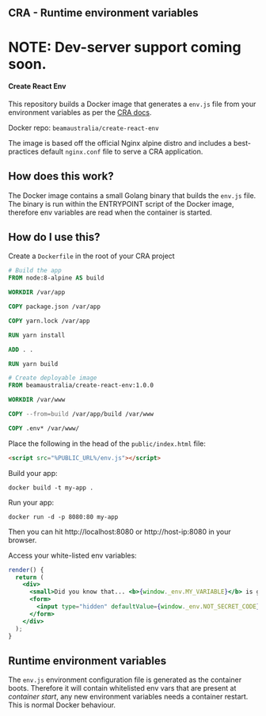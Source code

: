 ## CRA - Runtime environment variables

# NOTE: Dev-server support coming soon.

#### Create React Env

This repository builds a Docker image that generates a `env.js` file from your environment variables as per the [CRA docs](https://facebook.github.io/create-react-app/docs/adding-custom-environment-variables#adding-development-environment-variables-in-env). 

Docker repo: `beamaustralia/create-react-env`

The image is based off the official Nginx alpine distro and includes a best-practices default `nginx.conf` file to serve a CRA application.

## How does this work?

The Docker image contains a small Golang binary that builds the `env.js` file. The binary is run within the ENTRYPOINT script of the Docker image, therefore env variables are read when the container is started. 

## How do I use this?

Create a `Dockerfile` in the root of your CRA project

```dockerfile
# Build the app
FROM node:8-alpine AS build

WORKDIR /var/app

COPY package.json /var/app

COPY yarn.lock /var/app

RUN yarn install

ADD . .

RUN yarn build

# Create deployable image
FROM beamaustralia/create-react-env:1.0.0

WORKDIR /var/www

COPY --from=build /var/app/build /var/www

COPY .env* /var/www/
```

Place the following in the head of the `public/index.html` file:

```html
<script src="%PUBLIC_URL%/env.js"></script>
```

Build your app:

`docker build -t my-app .`

Run your app:

`docker run -d -p 8080:80 my-app`

Then you can hit http://localhost:8080 or http://host-ip:8080 in your browser.

Access your white-listed env variables:

```jsx
render() {
  return (
    <div>
      <small>Did you know that... <b>{window._env.MY_VARIABLE}</b> is great!.</small>
      <form>
        <input type="hidden" defaultValue={window._env.NOT_SECRET_CODE} />
      </form>
    </div>
  );
}
````

## Runtime environment variables

The `env.js` environment configuration file is generated as the container boots. Therefore it will contain whitelisted env vars that are present at *container start*, any new environment variables needs a container restart. This is normal Docker behaviour. 
